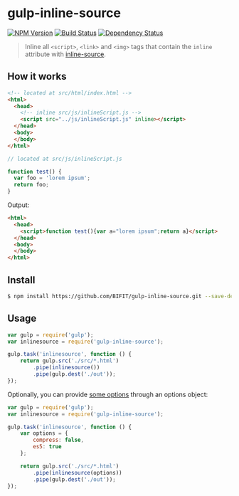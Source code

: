 # gulp-inline-source

[![NPM Version](https://img.shields.io/npm/v/gulp-inline-source.svg)](https://www.npmjs.com/package/gulp-inline-source)
[![Build Status](https://travis-ci.org/fmal/gulp-inline-source.svg?branch=master)](https://travis-ci.org/fmal/gulp-inline-source)
[![Dependency Status](https://img.shields.io/gemnasium/fmal/gulp-inline-source.svg)](https://gemnasium.com/fmal/gulp-inline-source)

> Inline all `<script>`, `<link>` and `<img>` tags that contain the `inline` attribute with [inline-source](https://github.com/popeindustries/inline-source).

## How it works

```html
<!-- located at src/html/index.html -->
<html>
  <head>
    <!-- inline src/js/inlineScript.js -->
    <script src="../js/inlineScript.js" inline></script>
  </head>
  <body>
  </body>
</html>
```

```js
// located at src/js/inlineScript.js

function test() {
  var foo = 'lorem ipsum';
  return foo;
}
```

Output:
```html
<html>
  <head>
    <script>function test(){var a="lorem ipsum";return a}</script>
  </head>
  <body>
  </body>
</html>
```

## Install

```bash
$ npm install https://github.com/BIFIT/gulp-inline-source.git --save-dev
```

## Usage

```javascript
var gulp = require('gulp');
var inlinesource = require('gulp-inline-source');

gulp.task('inlinesource', function () {
    return gulp.src('./src/*.html')
        .pipe(inlinesource())
        .pipe(gulp.dest('./out'));
});
```

Optionally, you can provide [some options](https://github.com/popeindustries/inline-source#usage) through an options object:

```javascript
var gulp = require('gulp');
var inlinesource = require('gulp-inline-source');

gulp.task('inlinesource', function () {
    var options = {
        compress: false,
        es5: true
    };

    return gulp.src('./src/*.html')
        .pipe(inlinesource(options))
        .pipe(gulp.dest('./out'));
});
```
